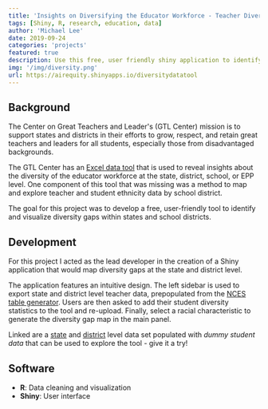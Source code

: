 ```yaml
---
title: 'Insights on Diversifying the Educator Workforce - Teacher Diversity Tool'
tags: [Shiny, R, research, education, data]
author: 'Michael Lee'
date: 2019-09-24
categories: 'projects'
featured: true
description: Use this free, user friendly shiny application to identify and visualize diversity gaps in states and school districts.
img: '/img/diversity.png'
url: https://airequity.shinyapps.io/diversitydatatool
---
```


## Background

The Center on Great Teachers and Leader's (GTL Center) mission is to support states and districts in their efforts to grow, respect, and retain great teachers and leaders for all students, especially those from disadvantaged backgrounds.

The GTL Center has an [Excel data tool](https://gtlcenter.org/technical-assistance/toolkits/data-tool-diversifying-the-educator-workforce) that is used to reveal insights about the diversity of the educator workforce at the state, district, school, or EPP level. One component of this tool that was missing was a method to map and explore teacher and student ethnicity data by school district.

The goal for this project was to develop a free, user-friendly tool to identify and visualize diversity gaps within states and school districts.

## Development

For this project I acted as the lead developer in the creation of a Shiny application that would map diversity gaps at the state and district level.

The application features an intuitive design. The left sidebar is used to export state and district level teacher data, prepopulated from the [NCES table generator](https://nces.ed.gov/ccd/elsi/tablegenerator.aspx). Users are then asked to add their student diversity statistics to the tool and re-upload. Finally, select a racial characteristic to generate the diversity gap map in the main panel.

Linked are a [state](/data/CALIFORNIA.csv) and [district](/data/MilwaukeeSchoolDistrictWISCONSIN.csv) level data set populated with _dummy student data_ that can be used to explore the tool - give it a try!

## Software

- **R**: Data cleaning and visualization
- **Shiny**: User interface
